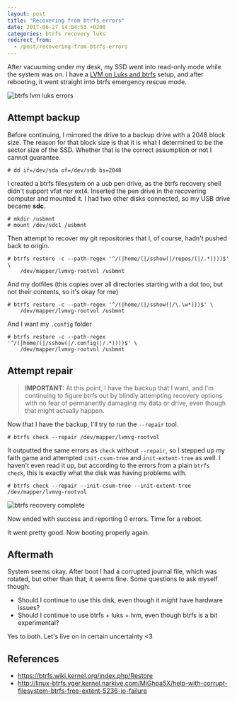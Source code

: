 ```yaml
---
layout: post
title: "Recovering from btrfs errors"
date: 2017-06-27 14:04:53 +0200
categories: btrfs recovery luks
redirect_from:
  - /post/recovering-from-btrfs-errors
---
```


After vacuuming under my desk, my SSD went into read-only mode while the system
was on. I have a [LVM on Luks and btrfs](https://fogelholk.io/installing-arch-with-lvm-on-luks-and-btrfs/)
setup, and after rebooting, it went straight into btrfs emergency rescue mode.

![btrfs lvm luks errors](https://public.42.fm/1498564677730815124.jpg)

## Attempt backup

Before continuing, I mirrored the drive to a backup drive with a 2048 block size.
The reason for that block size is that it is what I determined to be the sector
size of the SSD. Whether that is the correct assumption or not I cannot guarantee.

    # dd if=/dev/sda of=/dev/sdb bs=2048

I created a btrfs filesystem on a usb pen drive, as the btrfs recovery shell
didn't support vfat nor ext4. Inserted the pen drive in the recovering computer
and mounted it. I had two other disks connected, so my USB drive became **sdc**.

    # mkdir /usbmnt
    # mount /dev/sdc1 /usbmnt

Then attempt to recover my git repositories that I, of course, hadn't pushed
back to origin.

    # btrfs restore -c --path-regex '^/(|home/(|/sshow(|/repos/(|/.*))))$' \
        /dev/mapper/lvmvg-rootvol /usbmnt

And my dotfiles (this copies over all directories starting with a dot too, but
not their contents, so it's okay for me)

    # btrfs restore -c --path-regex '^/(|home/(|/sshow(|/\.\w*)))$' \
        /dev/mapper/lvmvg-rootvol /usbmnt
        
And I want my `.config` folder

    # btrfs restore -c --path-regex '^/(|home/(|/sshow(|/.config(|/.*))))$' \
        /dev/mapper/lvmvg-rootvol /usbmnt

## Attempt repair

> **IMPORTANT:** At this point, I have the backup that I want, and I'm continuing
> to figure btrfs out by blindly attempting recovery options with no fear of
> permanently damaging my data or drive, even though that might actually happen.

Now that I have the backup, I'll try to run the `--repair` tool.

    # btrfs check --repair /dev/mapper/lvmvg-rootvol

It outputted the same errors as `check` without `--repair`, so I stepped up my
faith game and attempted `init-csum-tree` and `init-extent-tree` as well. I
haven't even read it up, but according to the errors from a plain `btrfs check`,
this is exactly what the disk was having problems with.

    # btrfs check --repair --init-csum-tree --init-extent-tree /dev/mapper/lvmvg-rootvol

![btrfs recovery complete](https://public.42.fm/1498564318738706074.jpg)
    
Now ended with success and reporting 0 errors. Time for a reboot.

It went pretty good. Now booting properly again.

## Aftermath

System seems okay. After boot I had a corrupted journal file, which was rotated,
but other than that, it seems fine. Some questions to ask myself though:

- Should I continue to use this disk, even though it *might* have hardware issues?
- Should I continue to use btrfs + luks + lvm, even though btrfs is a bit experimental?

Yes to both. Let's live on in certain uncertainty &lt;3

## References
- https://btrfs.wiki.kernel.org/index.php/Restore
- http://linux-btrfs.vger.kernel.narkive.com/MiGhpa5X/help-with-corrupt-filesystem-btrfs-free-extent-5236-io-failure